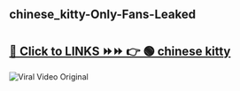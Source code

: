 
 ## chinese_kitty-Only-Fans-Leaked

# <h2><a href="https://clipsfans.com/chinese_kitty&ref=git">🔗 Click to LINKS ⏩⏩ 👉 🟢 chinese kitty </a></h2>

<a href="https://clipsfans.com/chinese_kitty&ref=git" rel="nofollow" data-target="animated-image.originalLink"><img src="https://i.ibb.co.com/xMMVF88/686577567.gif" alt="Viral Video Original" style="max-width: 100%; display: inline-block;" data-target="animated-image.originalImage"></a>
